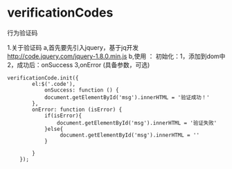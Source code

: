 # verificationCodes
行为验证码


1.关于验证码
   a,首先要先引入jquery，基于jq开发   http://code.jquery.com/jquery-1.8.0.min.js
   b,使用 ：
            初始化：1，添加到dom中  2，成功后：onSuccess  3,onError  (具备参数，可选) 
   
    verificationCode.init({
            el:$('.code'),
                onSuccess: function () {
                document.getElementById('msg').innerHTML = '验证成功！'
            },
            onError: function (isError) {
                if(isError){
                    document.getElementById('msg').innerHTML = '验证失败'
                }else{
                     document.getElementById('msg').innerHTML = ''
                }
              
            }
        });












        